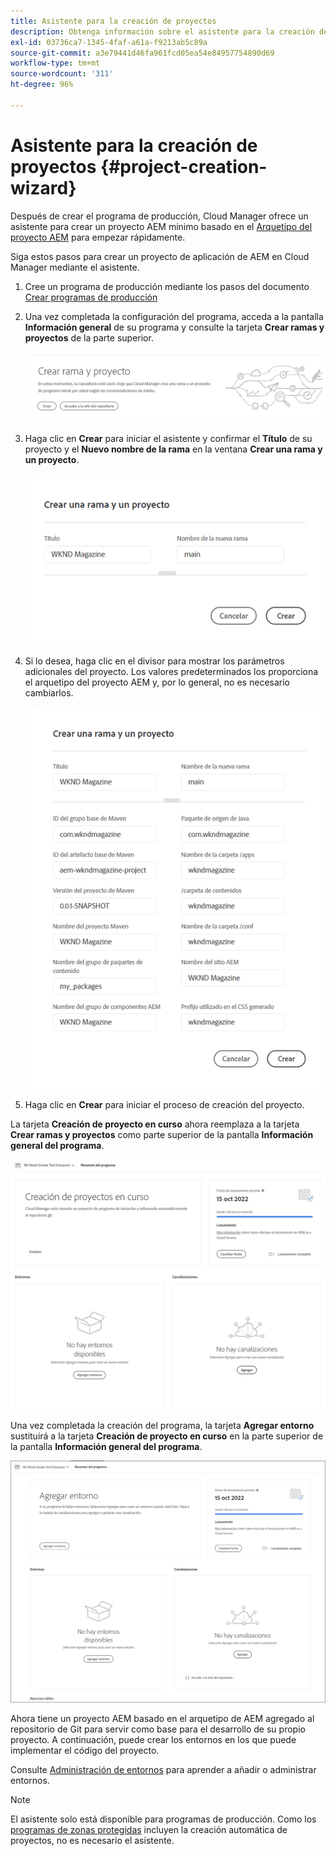 ```yaml
---
title: Asistente para la creación de proyectos
description: Obtenga información sobre el asistente para la creación de proyectos para configurar rápidamente el proyecto después de crear el programa de producción.
exl-id: 03736ca7-1345-4faf-a61a-f9213ab5c89a
source-git-commit: a3e79441d46fa961fcd05ea54e84957754890d69
workflow-type: tm+mt
source-wordcount: '311'
ht-degree: 96%

---
```


# Asistente para la creación de proyectos {#project-creation-wizard}

Después de crear el programa de producción, Cloud Manager ofrece un asistente para crear un proyecto AEM mínimo basado en el [Arquetipo del proyecto AEM](https://experienceleague.adobe.com/docs/experience-manager-core-components/using/developing/archetype/overview.html?lang=es) para empezar rápidamente.

Siga estos pasos para crear un proyecto de aplicación de AEM en Cloud Manager mediante el asistente.

1. Cree un programa de producción mediante los pasos del documento [Crear programas de producción](creating-production-programs.md)

1. Una vez completada la configuración del programa, acceda a la pantalla **Información general** de su programa y consulte la tarjeta **Crear ramas y proyectos** de la parte superior.

   ![Tarjeta para el asistente](assets/create-wizard1.png)

1. Haga clic en **Crear** para iniciar el asistente y confirmar el **Título** de su proyecto y el **Nuevo nombre de la rama** en la ventana **Crear una rama y un proyecto**.

   ![Crear una rama y un proyecto](assets/create-wizard2.png)

1. Si lo desea, haga clic en el divisor para mostrar los parámetros adicionales del proyecto. Los valores predeterminados los proporciona el arquetipo del proyecto AEM y, por lo general, no es necesario cambiarlos.

   ![Parámetros de proyecto adicionales](assets/create-wizard5.png)

1. Haga clic en **Crear** para iniciar el proceso de creación del proyecto.


La tarjeta **Creación de proyecto en curso** ahora reemplaza a la tarjeta **Crear ramas y proyectos** como parte superior de la pantalla **Información general del programa**.

![Creación de proyecto en curso](assets/create-wizard3.png)

Una vez completada la creación del programa, la tarjeta **Agregar entorno** sustituirá a la tarjeta **Creación de proyecto en curso** en la parte superior de la pantalla **Información general del programa**.

![Agregar entorno](assets/create-wizard4.png)

Ahora tiene un proyecto AEM basado en el arquetipo de AEM agregado al repositorio de Git para servir como base para el desarrollo de su propio proyecto. A continuación, puede crear los entornos en los que puede implementar el código del proyecto.

Consulte [Administración de entornos](/help/implementing/cloud-manager/manage-environments.md) para aprender a añadir o administrar entornos.

>[!NOTE]
>
>El asistente solo está disponible para programas de producción. Como los [programas de zonas protegidas](introduction-sandbox-programs.md#auto-creation) incluyen la creación automática de proyectos, no es necesario el asistente.